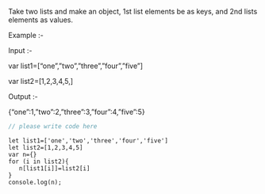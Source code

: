 Take two lists and make an object, 1st list elements be as keys, and 2nd lists elements as values.

Example :-

Input :-

var list1=[“one”,”two”,”three”,”four”,”five”]

var list2=[1,2,3,4,5,]

Output :-

{“one”:1,”two”:2,”three”:3,”four”:4,”five”:5}


```javascript
// please write code here
```

```solution
let list1=['one','two','three','four','five']
let list2=[1,2,3,4,5]
var n={}
for (i in list2){
   n[list1[i]]=list2[i]
}
console.log(n);
```

